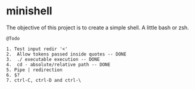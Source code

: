 # minishell
The objective of this project is to create a simple shell. A little bash or zsh.


	@Todo
	
	1. Test input redir '<'
	2.	Allow tokens passed inside quotes -- DONE
	3.	./ executable execution -- DONE
	4.	cd - absolute/relative path -- DONE
	5. Pipe | redirection
	6. $?
	7. ctrl-C, ctrl-D and ctrl-\
